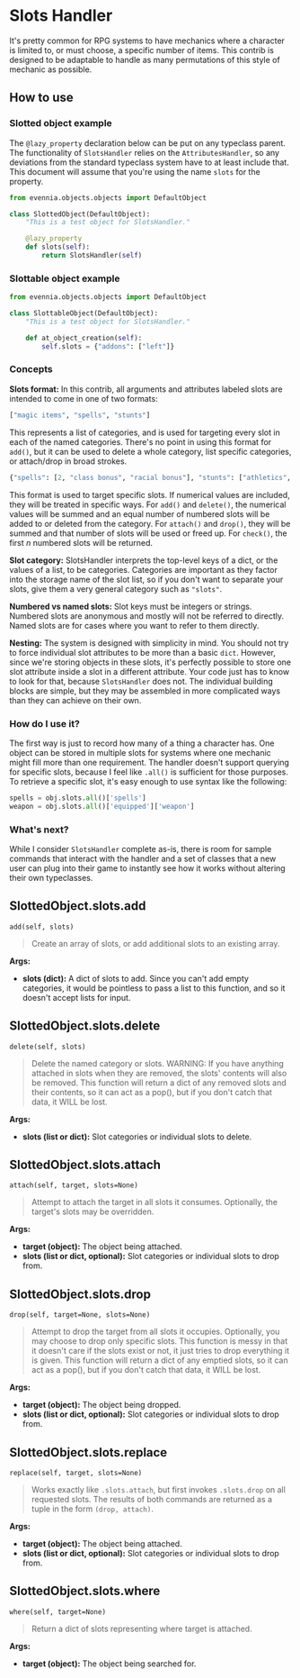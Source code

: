 # Slots Handler
It's pretty common for RPG systems to have mechanics where a character is limited to, or must choose, a specific number of items. This contrib is designed to be adaptable to handle as many permutations of this style of mechanic as possible.

## How to use
### Slotted object example
The `@lazy_property` declaration below can be put on any typeclass parent. The functionality of `SlotsHandler` relies on the `AttributesHandler`, so any deviations from the standard typeclass system have to at least include that. This document will assume that you're using the name `slots` for the property.
```python
from evennia.objects.objects import DefaultObject

class SlottedObject(DefaultObject):
    "This is a test object for SlotsHandler."

    @lazy_property
    def slots(self):
        return SlotsHandler(self)
```
### Slottable object example
```python
from evennia.objects.objects import DefaultObject

class SlottableObject(DefaultObject):
    "This is a test object for SlotsHandler."

    def at_object_creation(self):
        self.slots = {"addons": ["left"]}
```
### Concepts
**Slots format:** In this contrib, all arguments and attributes labeled slots are intended to come in one of two formats:
```python
["magic items", "spells", "stunts"]
```
This represents a list of categories, and is used for targeting every slot in each of the named categories. There's no point in using this format for `add()`, but it can be used to delete a whole category, list specific categories, or attach/drop in broad strokes.
```python
{"spells": [2, "class bonus", "racial bonus"], "stunts": ["athletics", "weaponry"]}
```
This format is used to target specific slots. If numerical values are included, they will be treated in specific ways. For `add()` and `delete()`, the numerical values will be summed and an equal number of numbered slots will be added to or deleted from the category. For `attach()` and `drop()`, they will be summed and that number of slots will be used or freed up. For `check()`, the first *n* numbered slots will be returned.

**Slot category:** SlotsHandler interprets the top-level keys of a dict, or the values of a list, to be categories. Categories are important as they factor into the storage name of the slot list, so if you don't want to separate your slots, give them a very general category such as `"slots"`.

**Numbered vs named slots:** Slot keys must be integers or strings. Numbered slots are anonymous and mostly will not be referred to directly. Named slots are for cases where you want to refer to them directly.

**Nesting:** The system is designed with simplicity in mind. You should not try to force individual slot attributes to be more than a basic `dict`. However, since we're storing objects in these slots, it's perfectly possible to store one slot attribute inside a slot in a different attribute. Your code just has to know to look for that, because `SlotsHandler` does not. The individual building blocks are simple, but they may be assembled in more complicated ways than they can achieve on their own.

### How do I use it?
The first way is just to record how many of a thing a character has. One object can be stored in multiple slots for systems where one mechanic might fill more than one requirement. The handler doesn't support querying for specific slots, because I feel like `.all()` is sufficient for those purposes. To retrieve a specific slot, it's easy enough to use syntax like the following:
```python
spells = obj.slots.all()['spells']
weapon = obj.slots.all()['equipped']['weapon']
```

### What's next?
While I consider `SlotsHandler` complete as-is, there is room for sample commands that interact with the handler and a set of classes that a new user can plug into their game to instantly see how it works without altering their own typeclasses.

## SlottedObject.slots.add
```
add(self, slots)
```
> Create an array of slots, or add additional slots to an existing array.

**Args:**
* **slots (dict):** A dict of slots to add. Since you can't add empty categories, it would be pointless to pass a list to this function, and so it doesn't accept lists for input.

## SlottedObject.slots.delete
```
delete(self, slots)
```
> Delete the named category or slots.
> WARNING: If you have anything attached in slots when they are removed, the slots' contents will also be removed. This function will return a dict of any removed slots and their contents, so it can act as a pop(), but if you don't catch that data, it WILL be lost.

**Args:**
* **slots (list or dict):** Slot categories or individual slots to delete.

## SlottedObject.slots.attach
```
attach(self, target, slots=None)
```
> Attempt to attach the target in all slots it consumes. Optionally, the target's slots may be overridden.

**Args:**
* **target (object):** The object being attached.
* **slots (list or dict, optional):** Slot categories or individual slots to drop from.

## SlottedObject.slots.drop
```
drop(self, target=None, slots=None)
```
> Attempt to drop the target from all slots it occupies. Optionally, you may choose to drop only specific slots. This function is messy in that it doesn't care if the slots exist or not, it just tries to drop everything it is given. This function will return a dict of any emptied slots, so it can act as a pop(), but if you don't catch that data, it WILL be lost.

**Args:**
* **target (object):** The object being dropped.
* **slots (list or dict, optional):** Slot categories or individual slots to drop from.

## SlottedObject.slots.replace
```
replace(self, target, slots=None)
```
> Works exactly like `.slots.attach`, but first invokes `.slots.drop` on all requested slots. The results of both commands are returned as a tuple in the form `(drop, attach)`.

**Args:**
* **target (object):** The object being attached.
* **slots (list or dict, optional):** Slot categories or individual slots to drop from.

## SlottedObject.slots.where
```
where(self, target=None)
```
> Return a dict of slots representing where target is attached.

**Args:**
* **target (object):** The object being searched for.
